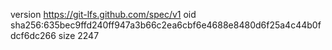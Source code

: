 version https://git-lfs.github.com/spec/v1
oid sha256:635bec9ffd240ff947a3b66c2ea6cbf6e4688e8480d6f25a4c44b0fdcf6dc266
size 2247
